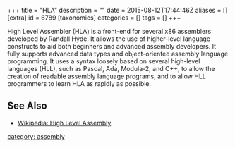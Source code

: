 +++
title = "HLA"
description = ""
date = 2015-08-12T17:44:46Z
aliases = []
[extra]
id = 6789
[taxonomies]
categories = []
tags = []
+++


High Level Assembler (HLA) is a front-end for several x86 assemblers developed by Randall Hyde. It allows the use of higher-level language constructs to aid both beginners and advanced assembly developers. It fully supports advanced data types and object-oriented assembly language programming. It uses a syntax loosely based on several high-level languages (HLL), such as Pascal, Ada, Modula-2, and C++, to allow the creation of readable assembly language programs, and to allow HLL programmers to learn HLA as rapidly as possible.

## See Also
* [Wikipedia: High Level Assembly](https://en.wikipedia.org/wiki/High_Level_Assembly)

[category: assembly](https://rosettacode.org/wiki/category:_assembly)
